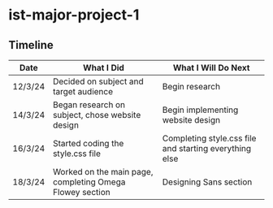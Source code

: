 # ist-major-project-1
## Timeline
| Date | What I Did | What I Will Do Next |
| ---- | ---------- | ------------------- |
| 12/3/24 | Decided on subject and target audience | Begin research |
| 14/3/24 | Began research on subject, chose website design | Begin implementing website design |
| 16/3/24 | Started coding the style.css file | Completing style.css file and starting everything else |
| 18/3/24 | Worked on the main page, completing Omega Flowey section | Designing Sans section |
